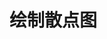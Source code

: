<!--
 * @Github       : https://github.com/superzhc/BigData-A-Question
 * @Author       : SUPERZHC
 * @CreateDate   : 2020-11-28 00:15:37
 * @LastEditTime : 2020-11-28 00:15:37
 * @Copyright 2020 SUPERZHC
-->
# 绘制散点图